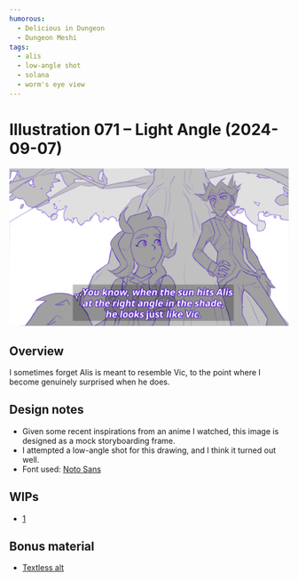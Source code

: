 ```yaml
---
humorous:
  - Delicious in Dungeon
  - Dungeon Meshi
tags:
  - alis
  - low-angle shot
  - solana
  - worm's eye view
---
```


# Illustration 071 – Light Angle (2024-09-07)

<img src="assets/2024-09-07_image-215.png">

## Overview

I sometimes forget Alis is meant to resemble Vic, to the point where I become genuinely surprised when he does.

## Design notes

- Given some recent inspirations from an anime I watched, this image is designed as a mock storyboarding frame.
- I attempted a low-angle shot for this drawing, and I think it turned out well.
- Font used: [Noto Sans](https://fonts.google.com/noto/specimen/Noto+Sans)

## WIPs

- [1](https://cdn.discordapp.com/attachments/1020875112045613217/1282158236845346866/image.png)

## Bonus material

- [Textless alt](assets/2024-09-07_image-216.png)
